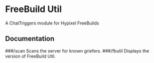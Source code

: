 # FreeBuild Util
A ChatTriggers module for Hypixel FreeBuilds
## Documentation
###/scan
Scans the server for known griefers.
###/fbutil
Displays the version of FreeBuild Util.
